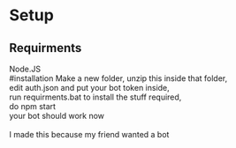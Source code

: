 # Setup
<h2>Requirments</h2>
Node.JS<br>
#installation
Make a new folder, unzip this inside that folder,<br>
edit auth.json and put your bot token inside,<br>
run requirments.bat to install the stuff required,<br>
do npm start<br>
your bot should work now<br>
<br>
I made this because my friend wanted a bot
